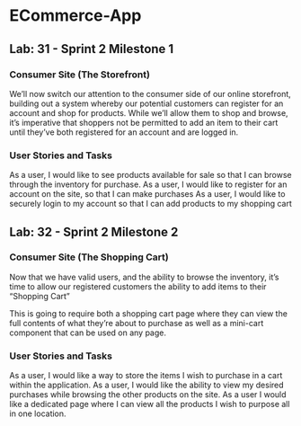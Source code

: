 # ECommerce-App

## Lab: 31 - Sprint 2 Milestone 1

### Consumer Site (The Storefront)
We’ll now switch our attention to the consumer side of our online storefront, building out a system whereby our potential customers can register for an account and shop for products. While we’ll allow them to shop and browse, it’s imperative that shoppers not be permitted to add an item to their cart until they’ve both registered for an account and are logged in.

### User Stories and Tasks
As a user, I would like to see products available for sale so that I can browse through the inventory for purchase.
As a user, I would like to register for an account on the site, so that I can make purchases
As a user, I would like to securely login to my account so that I can add products to my shopping cart

## Lab: 32 - Sprint 2 Milestone 2
### Consumer Site (The Shopping Cart)
Now that we have valid users, and the ability to browse the inventory, it’s time to allow our registered customers the ability to add items to their “Shopping Cart”

This is going to require both a shopping cart page where they can view the full contents of what they’re about to purchase as well as a mini-cart component that can be used on any page.

### User Stories and Tasks
As a user, I would like a way to store the items I wish to purchase in a cart within the application.
As a user, I would like the ability to view my desired purchases while browsing the other products on the site.
As a user I would like a dedicated page where I can view all the products I wish to purpose all in one location.
